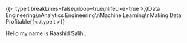 {{< typeit breakLines=false\nloop=true\nlifeLike=true >}}Data Engineering\nAnalytics Engineering\nMachine Learning\nMaking Data Profitable{{< /typeit >}}

Hello my name is Raashid Salih..
